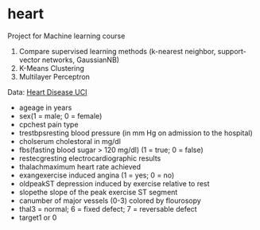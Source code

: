 # heart
Project for Machine learning course 

1) Compare supervised learning methods (k-nearest neighbor, support-vector networks, GaussianNB)
2) K-Means Clustering
3) Multilayer Perceptron

Data:
[Heart Disease UCI](https://www.kaggle.com/ronitf/heart-disease-uci)  
* ageage in years
* sex(1 = male; 0 = female)
* cpchest pain type
* trestbpsresting blood pressure (in mm Hg on admission to the hospital)
* cholserum cholestoral in mg/dl
* fbs(fasting blood sugar > 120 mg/dl) (1 = true; 0 = false)
* restecgresting electrocardiographic results
* thalachmaximum heart rate achieved
* exangexercise induced angina (1 = yes; 0 = no)
* oldpeakST depression induced by exercise relative to rest
* slopethe slope of the peak exercise ST segment
* canumber of major vessels (0-3) colored by flourosopy
* thal3 = normal; 6 = fixed defect; 7 = reversable defect
* target1 or 0

